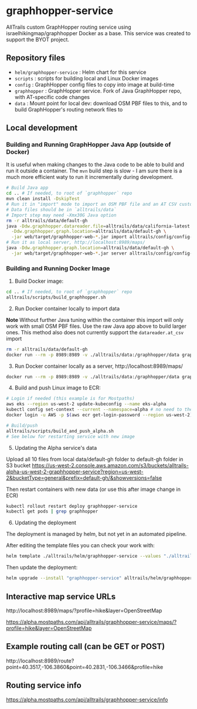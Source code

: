 # graphhopper-service

AllTrails custom GraphHopper routing service using israelhikingmap/graphhopper Docker as a base. This service was created to support the BYOT project.

## Repository files

- `helm/graphhopper-service` : Helm chart for this service
- `scripts` : scripts for building local and Linux Docker images
- `config` : GraphHopper config files to copy into image at build-time
- `graphhopper` : GraphHopper service.  Fork of Java GraphHopper repo, with AT-specific code changes
- `data` : Mount point for local dev: download OSM PBF files to this, and to build GraphHopper's routing network files to

## Local development

### Building and Running GraphHopper Java App (outside of Docker)

It is useful when making changes to the Java code to be able to build and run it outside a container.
The `mvn` build step is slow - I am sure there is a much more efficient waty to run it incrementally during development.
```Bash
# Build Java app
cd .. # If needed, to root of `graphhopper` repo
mvn clean install -DskipTest
# Run it in "import" mode to import an OSM PBF file and an AT CSV custom attribute file
# Data files should be in `alltrails/data` 
# Import step may need -Xmx30G Java option
rm -r alltrails/data/default-gh
java -Ddw.graphhopper.datareader.file=alltrails/data/california-latest.osm.pbf \
  -Ddw.graphhopper.graph.location=alltrails/data/default-gh \
  -jar web/target/graphhopper-web-*.jar import alltrails/config/config-alltrails.yml
# Run it as local server, http://localhost:8989/maps/
java -Ddw.graphhopper.graph.location=alltrails/data/default-gh \
  -jar web/target/graphhopper-web-*.jar server alltrails/config/config-alltrails.yml

```

### Building and Running Docker Image

1. Build Docker image:

```Bash
cd .. # If needed, to root of `graphhopper` repo
alltrails/scripts/build_graphhopper.sh
```

2. Run Docker container locally to import data

**Note** Without further Java tuning within the container this import will only work with small OSM PBF files.
Use the raw Java app above to build larger ones.
This method also does not currently support the `datareader.at_csv` import

```Bash
rm -r alltrails/data/default-gh
docker run --rm -p 8989:8989 -v ./alltrails/data:/graphhopper/data graphhopper-service --import -i /graphhopper/data/berlin-latest.osm.pbf
```

3. Run Docker container locally as a server, http://localhost:8989/maps/

```Bash
docker run --rm -p 8989:8989 -v ./alltrails/data:/graphhopper/data graphhopper-service --host 0.0.0.0
```

4. Build and push Linux image to ECR:

```Bash
# Login if needed (this example is for Mostpaths)
aws eks --region us-west-2 update-kubeconfig --name eks-alpha
kubectl config set-context --current --namespace=alpha # no need to then add -n alpha 
docker login -u AWS -p $(aws ecr get-login-password --region us-west-2) 873326996015.dkr.ecr.us-west-2.amazonaws.com

# Build/push
alltrails/scripts/build_and_push_alpha.sh
# See below for restarting service with new image
```

5. Updating the Alpha service's data

Upload all 10 files from local data/default-gh folder to default-gh folder in S3 bucket https://us-west-2.console.aws.amazon.com/s3/buckets/alltrails-alpha-us-west-2-graphhopper-service?region=us-west-2&bucketType=general&prefix=default-gh/&showversions=false

Then restart containers with new data (or use this after image change in ECR)

```Bash
kubectl rollout restart deploy graphhopper-service
kubectl get pods | grep graphhopper
```

6. Updating the deployment

The deployment is managed by helm, but not yet in an automated pipeline.

After editing the template files you can check your work with:
```Bash
helm template ./alltrails/helm/graphhopper-service --values "./alltrails/helm/graphhopper-service/<VALUES>.yaml" --set "region=us-west-2"
```

Then update the deployment:
```Bash
helm upgrade --install "graphhopper-service" alltrails/helm/graphhopper-service --namespace <NAMESPACE> --wait --timeout 10m --atomic --debug --values alltrails/helm/graphhopper-service/<VALUES>.yaml --set image.tag=graphhopper-service --set region=us-west-2
```

## Interactive map service URLs
http://localhost:8989/maps/?profile=hike&layer=OpenStreetMap

https://alpha.mostpaths.com/api/alltrails/graphhopper-service/maps/?profile=hike&layer=OpenStreetMap

## Example routing call (can be GET or POST)
http://localhost:8989/route?point=40.3517,-106.3860&point=40.2831,-106.3466&profile=hike

## Routing service info
https://alpha.mostpaths.com/api/alltrails/graphhopper-service/info
